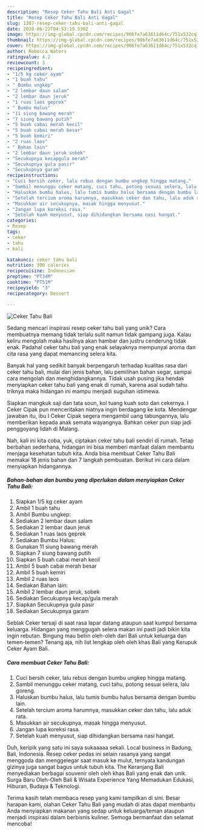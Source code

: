 ```yaml
---
description: "Resep Ceker Tahu Bali Anti Gagal"
title: "Resep Ceker Tahu Bali Anti Gagal"
slug: 1207-resep-ceker-tahu-bali-anti-gagal
date: 2020-06-22T04:53:19.530Z
image: https://img-global.cpcdn.com/recipes/906fe7a63611d64c/751x532cq70/ceker-tahu-bali-foto-resep-utama.jpg
thumbnail: https://img-global.cpcdn.com/recipes/906fe7a63611d64c/751x532cq70/ceker-tahu-bali-foto-resep-utama.jpg
cover: https://img-global.cpcdn.com/recipes/906fe7a63611d64c/751x532cq70/ceker-tahu-bali-foto-resep-utama.jpg
author: Rebecca Waters
ratingvalue: 4.2
reviewcount: 3
recipeingredient:
- "1/5 kg ceker ayam"
- "1 buah tahu"
- " Bumbu ungkep"
- "2 lembar daun salam"
- "2 lembar daun jeruk"
- "1 ruas laos geprek"
- " Bumbu Halus"
- "11 siung bawang merah"
- "7 siung bawang putih"
- "5 buah cabai merah kecil"
- "5 buah cabai merah besar"
- "5 buah kemiri"
- "2 ruas laos"
- " Bahan lain"
- "2 lembar daun jeruk sobek"
- "Secukupnya kecapgula merah"
- "Secukupnya gula pasir"
- "Secukupnya garam"
recipeinstructions:
- "Cuci bersih ceker, lalu rebus dengan bumbu ungkep hingga matang."
- "Sambil menunggu ceker matang, cuci tahu, potong sesuai selera, lalu goreng."
- "Haluskan bumbu halus, lalu tumis bumbu halus bersama dengan bumbu lain."
- "Setelah tercium aroma harumnya, masukkan ceker dan tahu, lalu aduk rata."
- "Masukkan air secukupnya, masak hingga menyusut."
- "Jangan lupa koreksi rasa."
- "Setelah kuah menyusut, siap dihidangkan bersama nasi hangat."
categories:
- Resep
tags:
- ceker
- tahu
- bali

katakunci: ceker tahu bali 
nutrition: 300 calories
recipecuisine: Indonesian
preptime: "PT34M"
cooktime: "PT51M"
recipeyield: "3"
recipecategory: Dessert

---
```



![Ceker Tahu Bali](https://img-global.cpcdn.com/recipes/906fe7a63611d64c/751x532cq70/ceker-tahu-bali-foto-resep-utama.jpg)

Sedang mencari inspirasi resep ceker tahu bali yang unik? Cara membuatnya memang tidak terlalu sulit namun tidak gampang juga. Kalau keliru mengolah maka hasilnya akan hambar dan justru cenderung tidak enak. Padahal ceker tahu bali yang enak selayaknya mempunyai aroma dan cita rasa yang dapat memancing selera kita.

Banyak hal yang sedikit banyak berpengaruh terhadap kualitas rasa dari ceker tahu bali, mulai dari jenis bahan, lalu pemilihan bahan segar, sampai cara mengolah dan menghidangkannya. Tidak usah pusing jika hendak menyiapkan ceker tahu bali yang enak di rumah, karena asal sudah tahu triknya maka hidangan ini mampu menjadi suguhan istimewa.

Siapkan mangkuk saji dan tata soun, kol tuang kuah soto dan cekernya.⁣ I Ceker Cipak pun menceritakan niatnya ingin berdagang ke kota. Mendengar jawaban itu, ibu I Ceker Cipak segera mengambil uang tabungannya, lalu memberikan kepada anak semata wayangnya. Bahkan ceker pun siap jadi penggoyang lidah di Malang.


Nah, kali ini kita coba, yuk, ciptakan ceker tahu bali sendiri di rumah. Tetap berbahan sederhana, hidangan ini bisa memberi manfaat dalam membantu menjaga kesehatan tubuh kita. Anda bisa membuat Ceker Tahu Bali memakai 18 jenis bahan dan 7 langkah pembuatan. Berikut ini cara dalam menyiapkan hidangannya.

<!--inarticleads1-->

##### Bahan-bahan dan bumbu yang diperlukan dalam menyiapkan Ceker Tahu Bali:

1. Siapkan 1/5 kg ceker ayam
1. Ambil 1 buah tahu
1. Ambil  Bumbu ungkep:
1. Sediakan 2 lembar daun salam
1. Sediakan 2 lembar daun jeruk
1. Sediakan 1 ruas laos geprek
1. Sediakan  Bumbu Halus:
1. Gunakan 11 siung bawang merah
1. Siapkan 7 siung bawang putih
1. Siapkan 5 buah cabai merah kecil
1. Ambil 5 buah cabai merah besar
1. Ambil 5 buah kemiri
1. Ambil 2 ruas laos
1. Sediakan  Bahan lain:
1. Ambil 2 lembar daun jeruk, sobek
1. Sediakan Secukupnya kecap/gula merah
1. Siapkan Secukupnya gula pasir
1. Sediakan Secukupnya garam


Seblak Ceker tersaji di saat rasa lapar datang ataupun saat kumpul bersama keluarga. Hidangan yang menggugah selera makan ini pasti jadi bikin kita ingin rebutan. Bingung mau beliin oleh-oleh dari Bali untuk keluarga dan temen-temen? Tenang aja, nih list lengkap oleh oleh khas Bali yang Kerupuk Ceker Ayam Bali. 

<!--inarticleads2-->

##### Cara membuat Ceker Tahu Bali:

1. Cuci bersih ceker, lalu rebus dengan bumbu ungkep hingga matang.
1. Sambil menunggu ceker matang, cuci tahu, potong sesuai selera, lalu goreng.
1. Haluskan bumbu halus, lalu tumis bumbu halus bersama dengan bumbu lain.
1. Setelah tercium aroma harumnya, masukkan ceker dan tahu, lalu aduk rata.
1. Masukkan air secukupnya, masak hingga menyusut.
1. Jangan lupa koreksi rasa.
1. Setelah kuah menyusut, siap dihidangkan bersama nasi hangat.


Duh, keripik yang satu ini saya sukaaaaa sekali. Local business in Badung, Bali, Indonesia. Resep ceker pedas ini selain rasanya yang sangat menggoda dan menggelegar saat masuk ke mulut, ternyata kandungan gizinya juga sangat bagus untuk tubuh kita. The Keranjang Bali menyediakan berbagai souvenir oleh oleh khas Bali yang enak dan unik. Surga Baru Oleh-Oleh Bali &amp; Wisata Experience Yang Memadukan Edukasi, Hiburan, Budaya &amp; Teknologi. 

Terima kasih telah membaca resep yang kami tampilkan di sini. Besar harapan kami, olahan Ceker Tahu Bali yang mudah di atas dapat membantu Anda menyiapkan makanan yang sedap untuk keluarga/teman ataupun menjadi inspirasi dalam berbisnis kuliner. Semoga bermanfaat dan selamat mencoba!
